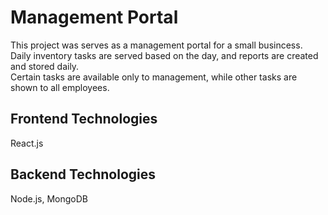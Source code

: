 # Management Portal
This project was serves as a management portal for a small busincess. <br />
Daily inventory tasks are served based on the day, and reports are created and stored daily. <br />
Certain tasks are available only to management, while other tasks are shown to all employees.

## Frontend Technologies
React.js

## Backend Technologies
Node.js, MongoDB

